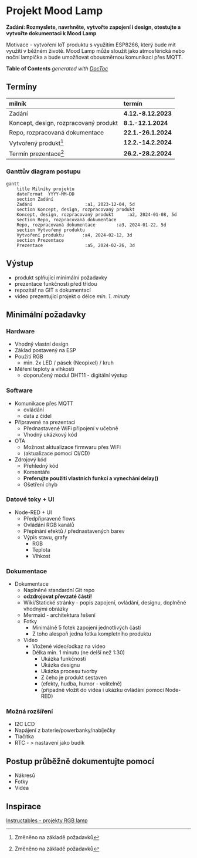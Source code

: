 # Projekt Mood Lamp
**Zadání: Rozmyslete, navrhněte, vytvořte zapojení i design, otestujte a vytvořte dokumentaci k Mood Lamp**

Motivace - vytvoření IoT produktu s využitím ESP8266, který bude mít využití v běžném životě. Mood Lamp může sloužit jako atmosférická nebo noční lampička a bude umožňovat obousměrnou komunikaci přes MQTT.

<!-- START doctoc generated TOC please keep comment here to allow auto update -->
<!-- DON'T EDIT THIS SECTION, INSTEAD RE-RUN doctoc TO UPDATE -->
**Table of Contents**  *generated with [DocToc](https://github.com/thlorenz/doctoc)*

<!-- END doctoc generated TOC please keep comment here to allow auto update -->

## Termíny
| milník                                | termín              |
| :------------------------------------ | :------------------ |
| Zadání                                | **4.12.-8.12.2023** |
| Koncept, design, rozpracovaný produkt | **8.1.-12.1.2024**  |
| Repo, rozpracovaná dokumentace        | **22.1.-26.1.2024** |
| Vytvořený produkt[^1]                 | **12.2.-14.2.2024** |
| Termín prezentace[^1]                 | **26.2.-28.2.2024** |

[^1]: Změněno na základě požadavků

### Ganttův diagram postupu
```mermaid
gantt
    title Milníky projektu
    dateFormat  YYYY-MM-DD
    section Zadání
    Zadání                    :a1, 2023-12-04, 5d
    section Koncept, design, rozpracovaný produkt
    Koncept, design, rozpracovaný produkt     :a2, 2024-01-08, 5d
    section Repo, rozpracovaná dokumentace
    Repo, rozpracovaná dokumentace        :a3, 2024-01-22, 5d
    section Vytvořený produktu
    Vytvoření produktu       :a4, 2024-02-12, 3d
    section Prezentace
    Prezentace                :a5, 2024-02-26, 3d
```
## Výstup
* produkt splňující minimální požadavky
* prezentace funkčnosti před třídou
* repozitář na GIT s dokumentací
* video prezentující projekt o délce *min. 1. minuty*

## Minimální požadavky
### Hardware
* Vhodný vlastní design
* Základ postavený na ESP
* Použití RGB
  * min. 2x LED / pásek (Neopixel) / kruh
* Měření teploty a vlhkosti
  * doporučený modul DHT11 - digitální výstup
### Software
* Komunikace přes MQTT
  * ovládání
  * data z čidel
* Připravené na prezentaci
  * Přednastavené WiFi připojení v učebně
  * Vhodný ukázkový kód
* OTA
  * Možnost aktualizace firmwaru přes WiFi
  * (aktualizace pomocí CI/CD)
* Zdrojový kód
  * Přehledný kód
  * Komentáře
  * **Preferujte použití vlastních funkcí a vynechání delay()**
  * Ošetření chyb
### Datové toky + UI
* Node-RED + UI
  * Předpřipravené flows
  * Ovládání RGB kanálů
  * Přepínání efektů / přednastavených barev
  * Výpis stavu, grafy
    * RGB
    * Teplota
    * Vlhkost
### Dokumentace
* Dokumentace
  * Naplněné standardní Git repo
  * **odzdrojovat převzaté části!**
  * Wiki/Statické stránky - popis zapojení, ovládání, designu, doplněné vhodnými obrázky
  * Mermaid - architektura řešení
  * Fotky
    * Minimálně 5 fotek zapojení jednotlivých částí
    * Z toho alespoň jedna fotka kompletního produktu
  * Video
    * Vložené video/odkaz na video
    * Délka min. 1 minutu (ne delší než 1:30)
      * Ukázka funkčnosti
      * Ukázka designu
      * Ukázka procesu tvorby
      * Z čeho je produkt sestaven
      * (efekty, hudba, humor - volitelně)
      * (případně vložit do videa i ukázku ovládání pomocí Node-RED)
### Možná rozšíření
* I2C LCD
* Napájení z baterie/powerbanky/nabíječky
* Tlačítka
* RTC - > nastavení jako budík

## Postup průběžně dokumentujte pomocí
* Nákresů
* Fotky
* Videa

## Inspirace
[Instructables - projekty RGB lamp](https://www.instructables.com/search/?q=rgb%20lamp&projects=all)